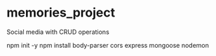 # memories_project
Social media with CRUD operations

npm init -y
npm install body-parser cors express mongoose nodemon
